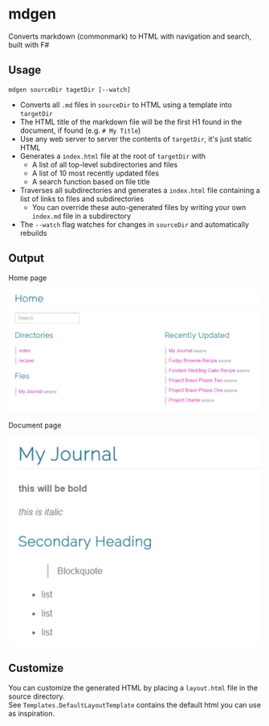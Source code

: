 # mdgen
Converts markdown (commonmark) to HTML with navigation and search, built with F#

## Usage
```
mdgen sourceDir tagetDir [--watch]
```

- Converts all `.md` files in `sourceDir` to HTML using a template into `targetDir`
 - The HTML title of the markdown file will be the first H1 found in the document, if found (e.g. `# My Title`)
 - Use any web server to server the contents of `targetDir`, it's just static HTML
- Generates a `index.html` file at the root of `targetDir` with
  - A list of all top-level subdirectories and files
  - A list of 10 most recently updated files
  - A search function based on file title
- Traverses all subdirectories and generates a `index.html` file containing a list of links to files and subdirectories
  - You can override these auto-generated files by writing your own `index.md` file in a subdirectory
- The `--watch` flag watches for changes in `sourceDir` and automatically rebuilds

## Output

Home page

![Home page](home.png)

Document page

![Document page](doc.png)

## Customize
You can customize the generated HTML by placing a `layout.html` file in the source directory.  
See `Templates.DefaultLayoutTemplate` contains the default html you can use as inspiration.